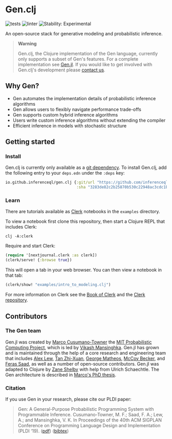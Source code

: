 # Gen.clj

![tests](https://github.com/OpenIQL/inferenceql.query/workflows/tests/badge.svg)
![linter](https://github.com/OpenIQL/inferenceql.query/workflows/linter/badge.svg)
![Stability: Experimental](https://img.shields.io/badge/stability-experimental-orange.svg)

An open-source stack for generative modeling and probabilistic inference.

> **Warning**
>
> Gen.clj, the Clojure implementation of the Gen language, currently only supports a subset of Gen's features. For a complete implementation see [Gen.jl](https://github.com/probcomp/Gen.jl). If you would like to get involved with Gen.clj's development please [contact us](mailto:contributing@zane.io).

## Why Gen?

- Gen automates the implementation details of probabilistic inference algorithms
- Gen allows users to flexibly navigate performance trade-offs
- Gen supports custom hybrid inference algorithms
- Users write custom inference algorithms without extending the compiler
- Efficient inference in models with stochastic structure

## Getting started

### Install

Gen.clj is currently only available as a [git dependency](https://clojure.org/guides/deps_and_cli#_using_git_libraries). To install Gen.clj, add the following entry to your `deps.edn` under the `:deps` key:

``` clojure
io.github.inferenceql/gen.clj {:git/url "https://github.com/inferenceql/gen.clj"
                               :sha "3283de82c2b25870b530c22948ac3cdc1b6996d4"}
```

### Learn

There are tutorials available as [Clerk](https://github.com/nextjournal/clerk/) notebooks in the `examples` directory. 

To view a notebook first clone this repository, then start a Clojure REPL that includes Clerk:

``` shell
clj -A:clerk
```

Require and start Clerk:

``` clojure
(require '[nextjournal.clerk :as clerk])
(clerk/serve! {:browse true})
```

This will open a tab in your web browser. You can then view a notebook in that tab:

``` clojure
(clerk/show! "examples/intro_to_modeling.clj")
```

For more information on Clerk see the [Book of Clerk](https://book.clerk.vision/) and the [Clerk repository](https://github.com/nextjournal/clerk).

## Contributors

### The Gen team

Gen.jl was created by [Marco Cusumano-Towner](https://www.mct.dev/) the [MIT Probabilistic Computing Project](http://probcomp.csail.mit.edu/), which is led by [Vikash Mansinghka](http://probcomp.csail.mit.edu/principal-investigator/). Gen.jl has grown and is maintained through the help of a core research and engineering team that includes [Alex Lew](http://alexlew.net/), [Tan Zhi-Xuan](https://github.com/ztangent/), [George Matheos](https://www.linkedin.com/in/george-matheos-429982160/), [McCoy Becker](https://femtomc.github.io/), and [Feras Saad](http://fsaad.mit.edu/), as well as a number of open-source contributors. Gen.jl was adapted to Clojure by [Zane Shelby](https://zane.io) with help from Ulrich Schaechtle. The Gen architecture is described in [Marco's PhD thesis](https://www.mct.dev/assets/mct-thesis.pdf).

### Citation

If you use Gen in your research, please cite our PLDI paper:

> Gen: A General-Purpose Probabilistic Programming System with Programmable Inference. Cusumano-Towner, M. F.; Saad, F. A.; Lew, A.; and Mansinghka, V. K. In Proceedings of the 40th ACM SIGPLAN Conference on Programming Language Design and Implementation (PLDI ‘19). ([pdf](https://dl.acm.org/doi/10.1145/3314221.3314642)) ([bibtex](https://www.gen.dev/assets/gen-pldi.txt))
